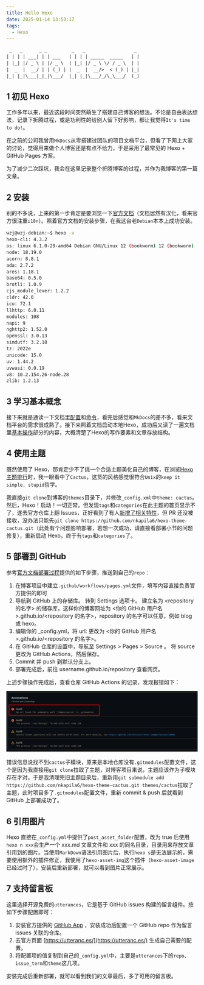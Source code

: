 ```yaml
---
title: Hello Hexo
date: 2025-01-14 13:53:17
tags:
  - Hexo
---
```


```txt
 _   _      _ _         _   _                  _ 
| | | | ___| | | ___   | | | | _____  _____   | |
| |_| |/ _ \ | |/ _ \  | |_| |/ _ \ \/ / _ \  | |
|  _  |  __/ | | (_) | |  _  |  __/>  < (_) | |_|
|_| |_|\___|_|_|\___/  |_| |_|\___/_/\_\___/  (_)
```


## 1 初见 Hexo

工作多年以来，最近这段时间突然萌生了搭建自己博客的想法。不论是自由表达想法，记录下折腾过程，或是功利性的给别人留下好影响，都让我觉得`It's time to do!`。

在之前的公司我曾用`MkDocs`从零搭建过团队的项目文档平台，但看了下网上大家的讨论，觉得用来做个人博客还是有点不给力，于是采用了最常见的 Hexo + GitHub Pages 方案。

为了减少二次踩坑，我会在这里记录整个折腾博客的过程，并作为我博客的第一篇文章。

## 2 安装

别的不多说，上来的第一步肯定是要浏览一下[官方文档](https://hexo.io/zh-cn/docs/)（文档居然有汉化，看来官方很注重`i18n`）。照着官方文档的安装步骤，在我这台老`Debian`本本上成功安装。

```bash
wzj@wzj-debian:~$ hexo -v
hexo-cli: 4.3.2
os: linux 6.1.0-29-amd64 Debian GNU/Linux 12 (bookworm) 12 (bookworm)
node: 18.19.0
acorn: 8.8.1
ada: 2.7.2
ares: 1.18.1
base64: 0.5.0
brotli: 1.0.9
cjs_module_lexer: 1.2.2
cldr: 42.0
icu: 72.1
llhttp: 6.0.11
modules: 108
napi: 9
nghttp2: 1.52.0
openssl: 3.0.13
simdutf: 3.2.18
tz: 2022e
unicode: 15.0
uv: 1.44.2
uvwasi: 0.0.19
v8: 10.2.154.26-node.28
zlib: 1.2.13
```

## 3 学习基本概念

接下来就是通读一下文档里[配置](https://hexo.io/zh-cn/docs/configuration)和[命令](https://hexo.io/zh-cn/docs/commands)，看完后感觉和`MkDocs`的差不多，看来文档平台的需求很成熟了。接下来照着文档启动本地Hexo，成功后又读了一遍文档里[基本操作](https://hexo.io/zh-cn/docs/writing)部分的内容，大概清楚了Hexo的写作要素和文章存放结构。

## 4 使用主题

既然使用了 Hexo，那肯定少不了挑一个合适主题美化自己的博客，在浏览[Hexo主题排行](https://www.hexothemes.com/popular/free/)时，我一眼看中了`Cactus`，这货的风格感觉很符合`Unix`的`keep it simple, stupid`哲学。

我直接`git clone`到博客的`themes`目录下，并修改`_config.xml`中`theme: cactus`。然后，Hexo！启动！一切正常。但发现`tags`和`categories`在此主题的首页显示不了，遂去官方仓库上翻 Issues，正好看到了有人[新增了相关特性](https://github.com/probberechts/hexo-theme-cactus/issues/321)，但 PR 还没被接收，没办法只能先`git clone https://github.com/nkapila6/hexo-theme-cactus.git`（此处有个问题影响部署，若想一次成功，请直接看部署小节的问题修复），重新启动 Hexo，终于有`tags`和`categories`了。

## 5 部署到 GitHub

参考[官方文档部署过程](https://hexo.io/zh-cn/docs/github-pages)提供的如下步骤，推送到自己的`repo`：

1. 在博客项目中建立`.github/workflows/pages.yml`文件，填写内容直接负责官方提供的即可
1. 导航到 GitHub 上的存储库。 转到 Settings 选项卡。 建立名为 <repository 的名字> 的储存库，这样你的博客网址为 <你的 GitHub 用户名>.github.io/<repository 的名字>，repository 的名字可以任意，例如 blog 或 hexo。
1. 编辑你的 _config.yml，将 url: 更改为 <你的 GitHub 用户名>.github.io/<repository 的名字>。
1. 在 GitHub 仓库的设置中，导航至 Settings > Pages > Source 。 将 source 更改为 GitHub Actions，然后保存。
1. Commit 并 push 到默认分支上。
1. 部署完成后，前往 username.github.io/repository 查看网页。

上述步骤操作完成后，查看仓库 GitHub Actions 的记录，发现报错如下：

![Actions部署报错](Hello-Hexo/actions_error.png)

错误信息说找不到`cactus`子模块，原来是本地仓库没有`.gitmodules`配置文件，这个是因为我直接用`git clone`拉取了主题，对博客项目来说，主题应该作为子模块存在才对。于是我清理完旧主题目录后，重新用`git submodule add https://github.com/nkapila6/hexo-theme-cactus.git themes/cactus`拉取了主题，此时项目多了`.gitmodules`配置文件，重新 commit & push 后就看到 GitHub 上部署成功了。

## 6 引用图片

Hexo 直接在`_config.yml`中提供了`post_asset_folder`配置，改为 true 后使用`hexo n xxx`会生产一个 xxx.md 文章文件和 xxx 的同名目录，目录用来存放文章引用到的图片。当使用`MarkDown`语法引用图片后，执行`hexo s`是无法展示的，需要使用额外的插件修正，我使用了`hexo-asset-img`这个插件（`hexo-asset-image`已经过时了），安装后重新部署，就可以看到图片正常展示。

## 7 支持留言板

这里选择开源免费的`utterances`，它是基于 GitHub issues 构建的留言组件。按如下步骤配置即可：

1. 安装官方提供的 [GitHub App](https://github.com/apps/utterances) ，安装成功后配置一个 GitHub repo 作为留言 issues 关联的仓库。
1. 去官方页面 [https://utteranc.es/](https://utteranc.es/) 生成自己需要的配置。
1. 将配置项的值复制到自己的`_config.yml`中，主要是`utterances`下的`repo`、`issue_term`和`theme`这几项。

安装完成后重新部署，就可以看到我们的文章最后，多了可用的留言板。